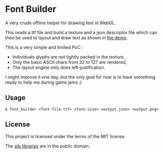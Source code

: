 # Font Builder

A very crude offline helper for drawing text in WebGL.

This reads a ttf file and build a texture and a json descriptor file which can then be used
to layout and draw text as shown in [the demo](https://kmichel.github.io/font-builder).

This is a very simple and limited PoC :

 - Individuals glyphs are not tightly packed in the texture,
 - Only the basic ASCII chars from 32 to 127 are rendered,
 - The layout engine only does left-justification.

 I might improve it one day, but the only goal for now is to have something ready to
 help me during game jams ;)

## Usage

```shellsession
$ font_builder <font-file.ttf> <font-size> <output.json> <output.png>
```

## License

This project is licensed under the terms of the MIT license.

The [stb libraries](https://github.com/nothings/stb) are in the public domain.
